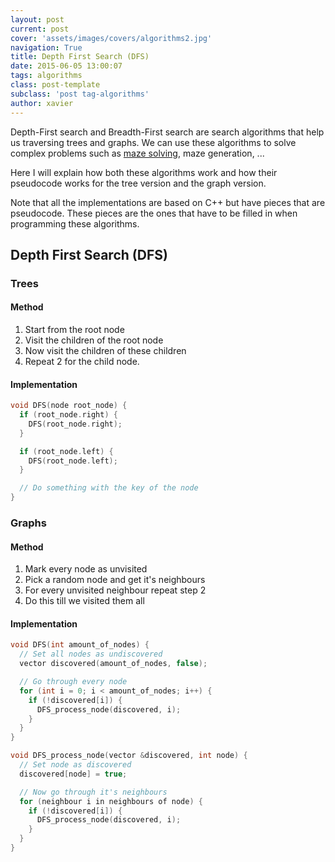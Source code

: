 ```yaml
---
layout: post
current: post
cover: 'assets/images/covers/algorithms2.jpg'
navigation: True
title: Depth First Search (DFS)
date: 2015-06-05 13:00:07
tags: algorithms
class: post-template
subclass: 'post tag-algorithms'
author: xavier
---
```


Depth-First search and Breadth-First search are search algorithms that help us traversing trees and graphs. We can use these algorithms to solve complex problems such as [maze solving](http://desple.com/post/118014845597/solving-a-maze-with-perl), maze generation, ...

Here I will explain how both these algorithms work and how their pseudocode works for the tree version and the graph version.

Note that all the implementations are based on C++ but have pieces that are pseudocode. These pieces are the ones that have to be filled in when programming these algorithms.

## Depth First Search (DFS)

### Trees

#### Method

1. Start from the root node
2. Visit the children of the root node
3. Now visit the children of these children
4. Repeat 2 for the child node.

#### Implementation

```cpp
void DFS(node root_node) {
  if (root_node.right) {
    DFS(root_node.right);
  }

  if (root_node.left) {
    DFS(root_node.left);
  }

  // Do something with the key of the node
}
```

### Graphs

#### Method

1. Mark every node as unvisited
2. Pick a random node and get it's neighbours
3. For every unvisited neighbour repeat step 2
4. Do this till we visited them all

#### Implementation

```cpp
void DFS(int amount_of_nodes) {
  // Set all nodes as undiscovered
  vector discovered(amount_of_nodes, false);

  // Go through every node
  for (int i = 0; i < amount_of_nodes; i++) {
    if (!discovered[i]) {
      DFS_process_node(discovered, i);
    }
  }
}

void DFS_process_node(vector &discovered, int node) {
  // Set node as discovered
  discovered[node] = true;

  // Now go through it's neighbours
  for (neighbour i in neighbours of node) {
    if (!discovered[i]) {
      DFS_process_node(discovered, i);
    }
  }
}
```